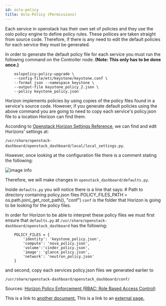 ```yaml
---
id: oslo-policy
title: Oslo-Policy (Permissions)
---
```


Each service in openstack has their own set of policies and they use the oslo policy engine to define policy rules. These poliices are taken straight from source code. Therefore, if there is any need to edit the default policies for each service they must be generated. 

In order to generate the default policy file for each service you must run the following command on the Controller node. **(Note: This only has to be done once.)**

        oslopolicy-policy-upgrade \
        --config-file/etc/keystone/keystone.conf \
        --format json --namespace keystone \
        --output-file keystone_policy_2.json \
        --policy keystone_policy.json

Horizon implements policies by using copies of the policy files found in a service's source code. However, if you generate default policies using the above command you are going to need to copy each service's policy.json file to a location Horizon can find them.

 According to [Openstack Horizon Settings Reference,](https://docs.openstack.org/horizon/latest/configuration/settings.html) we can find and edit Horizons' settings at:
 
  `/usr/share/openstack-dashboard/openstack_dashboard/local/local_settings.py`. 
 
 However, once looking at the configuration file there is a comment stating the following:

![image info](/img/defaultsdotpy-NOTE.png)

Therefore, we will make changes  in `openstack_dashboard/defaults.py`.

Inside `defaults.py` you will notice there is a line that says: 
        # Path to directory containing policy.json files
        POLICY_FILES_PATH = os.path.join(_get_root_path(), "conf")
`conf` is the folder that Horizon is going to be looking for the policy files.

In order for Horizon to be able to interpret these policy files we must first ensure that `defaults.py` at `/usr/share/openstack-dashboard/openstack_dashboard` has the following:

        POLICY_FILES = {
            'identity': 'keystone_policy.json',
            'compute': 'nova_policy.json',
            'volume':'cinder_policy.json',
            'image': 'glance_policy.json',
            'network': 'neutron_policy.json'
        }

and second, copy each services policy.json files we generated earlier to 

`/usr/share/openstack-dashboard/openstack_dashboard/conf/`

Sources: [Horizon Policy Enforcement (RBAC: Role Based Access Control)](https://docs.openstack.org/horizon/latest/contributor/topics/policy.html)



This is a link to [another document.](openstack-tutorial.md) This is a link to an [external page.](http://www.example.com/)
